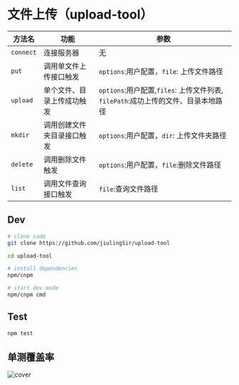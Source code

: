 # 文件上传（upload-tool）

|方法名|功能|参数|
|---|---|---|
|`connect`|连接服务器|无|
|`put`|调用单文件上传接口触发|`options`:用户配置，`file`: 上传文件路径|
|`upload`|单个文件、目录上传成功触发|`options`:用户配置,`files`: 上传文件列表, `filePath`:成功上传的文件、目录本地路径|
|`mkdir`|调用创建文件夹目录接口触发|`options`:用户配置，`dir`: 上传文件夹路径|
|`delete`|调用删除文件触发|`options`:用户配置，`file`:删除文件路径|
|`list`|调用文件查询接口触发|`file`:查询文件路径|
## Dev

```bash
# clone code
git clone https://github.com/jiulingSir/upload-tool

cd upload-tool

# install dependencies
npm/cnpm

# start dev mode
npm/cnpm cmd
```

## Test

```bash
npm test
```

## 单测覆盖率

![cover](./coverage/lcov-report/cover.jpg)
